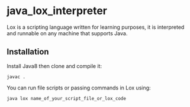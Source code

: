 # java_lox_interpreter

Lox is a scripting language written for learning purposes, it is interpreted and runnable on any machine that supports Java.

## Installation

Install Java8 then clone and compile it:

`javac .`

You can run file scripts or passing commands in Lox using:

`java lox name_of_your_script_file_or_lox_code`

